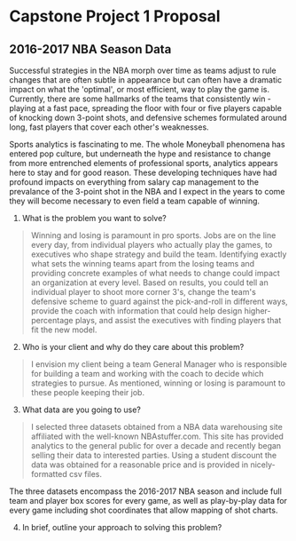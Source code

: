# Capstone Project 1 Proposal
## 2016-2017 NBA Season Data

Successful strategies in the NBA morph over time as teams adjust to rule changes that are often subtle in appearance but can often have a dramatic impact on what the 'optimal', or most efficient, way to play the game is. Currently, there are some hallmarks of the teams that consistently win - playing at a fast pace, spreading the floor with four or five players capable of knocking down 3-point shots, and defensive schemes formulated around long, fast players that cover each other's weaknesses. 

Sports analytics is fascinating to me. The whole Moneyball phenomena has entered pop culture, but underneath the hype and resistance to change from more entrenched elements of professional sports, analytics appears here to stay and for good reason. These developing techniques have had profound impacts on everything from salary cap management to the prevalance of the 3-point shot in the NBA and I expect in the years to come they will become necessary to even field a team capable of winning.

1. What is the problem you want to solve?

> Winning and losing is paramount in pro sports. Jobs are on the line every day, from individual players who actually play the games, to executives who shape strategy and build the team. Identifying exactly what sets the winning teams apart from the losing teams and providing concrete examples of what needs to change could impact an organization at every level. Based on results, you could tell an individual player to shoot more corner 3's, change the team's defensive scheme to guard against the pick-and-roll in different ways, provide the coach with information that could help design higher-percentage plays, and assist the executives with finding players that fit the new model.  

2. Who is your client and why do they care about this problem?

> I envision my client being a team General Manager who is responsible for building a team and working with the coach to decide which strategies to pursue. As mentioned, winning or losing is paramount to these people keeping their job.

3. What data are you going to use?

> I selected three datasets obtained from a NBA data warehousing site affiliated with the well-known NBAstuffer.com. This site has provided analytics to the general public for over a decade and recently began selling their data to interested parties. Using a student discount the data was obtained for a reasonable price and is provided in nicely-formatted csv files.

The three datasets encompass the 2016-2017 NBA season and include full team and player box scores for every game, as well as play-by-play data for every game including shot coordinates that allow mapping of shot charts.

4. In brief, outline your approach to solving this problem?

> 




